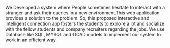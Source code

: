 We Developed a system where People sometimes hesitate to interact with a stranger and ask their queries in a new environment.This web application provides a solution to the problem. So, this proposed interactive and intelligent connection app fosters the students to explore a lot and socialize with the fellow students and company recruiters regarding the jobs.
We use Database like SQL, MYSQL and OOAD models to implement our system to work in an efficient way.
